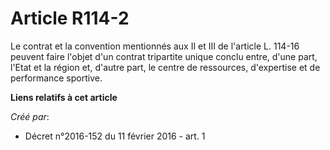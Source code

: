 # Article R114-2

Le contrat et la convention mentionnés aux II et III de l'article L. 114-16 peuvent faire l'objet d'un contrat tripartite
unique conclu entre, d'une part, l'Etat et la région et, d'autre part, le centre de ressources, d'expertise et de performance
sportive.

**Liens relatifs à cet article**

_Créé par_:

  - Décret n°2016-152 du 11 février 2016 - art. 1

